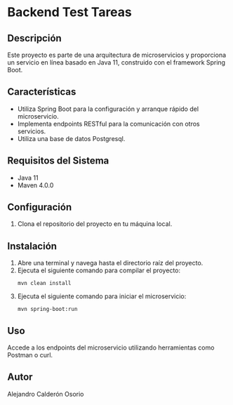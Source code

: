 # Backend Test Tareas

## Descripción
Este proyecto es parte de una arquitectura de microservicios y proporciona un servicio en línea basado en Java 11, construido con el framework Spring Boot.

## Características
- Utiliza Spring Boot para la configuración y arranque rápido del microservicio.
- Implementa endpoints RESTful para la comunicación con otros servicios.
- Utiliza una base de datos Postgresql.

## Requisitos del Sistema
- Java 11
- Maven 4.0.0

## Configuración
1. Clona el repositorio del proyecto en tu máquina local.

## Instalación
1. Abre una terminal y navega hasta el directorio raíz del proyecto.
2. Ejecuta el siguiente comando para compilar el proyecto:
   ```shell
   mvn clean install
3. Ejecuta el siguiente comando para iniciar el microservicio:
   ```shell
   mvn spring-boot:run

## Uso
Accede a los endpoints del microservicio utilizando herramientas como Postman o curl.

## Autor
Alejandro Calderón Osorio